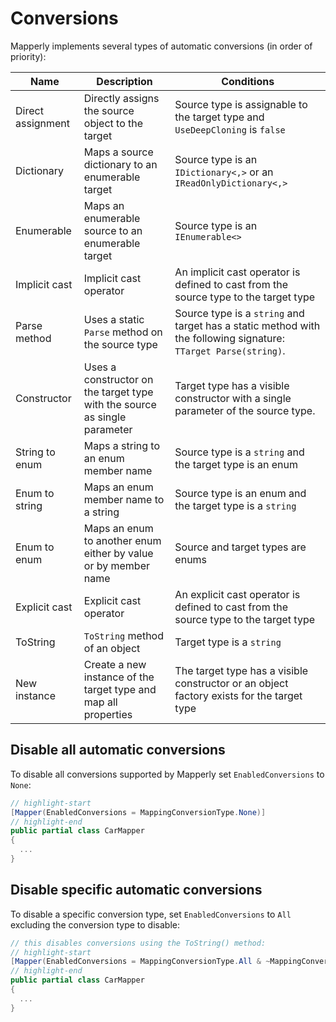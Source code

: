 # Conversions

Mapperly implements several types of automatic conversions (in order of priority):

| Name              | Description                                                               | Conditions                                                                                                      |
| ----------------- | ------------------------------------------------------------------------- | --------------------------------------------------------------------------------------------------------------- |
| Direct assignment | Directly assigns the source object to the target                          | Source type is assignable to the target type and `UseDeepCloning` is `false`                                    |
| Dictionary        | Maps a source dictionary to an enumerable target                          | Source type is an `IDictionary<,>` or an `IReadOnlyDictionary<,>`                                               |
| Enumerable        | Maps an enumerable source to an enumerable target                         | Source type is an `IEnumerable<>`                                                                               |
| Implicit cast     | Implicit cast operator                                                    | An implicit cast operator is defined to cast from the source type to the target type                            |
| Parse method      | Uses a static `Parse` method on the source type                           | Source type is a `string` and target has a static method with the following signature: `TTarget Parse(string)`. |
| Constructor       | Uses a constructor on the target type with the source as single parameter | Target type has a visible constructor with a single parameter of the source type.                               |
| String to enum    | Maps a string to an enum member name                                      | Source type is a `string` and the target type is an enum                                                        |
| Enum to string    | Maps an enum member name to a string                                      | Source type is an enum and the target type is a `string`                                                        |
| Enum to enum      | Maps an enum to another enum either by value or by member name            | Source and target types are enums                                                                               |
| Explicit cast     | Explicit cast operator                                                    | An explicit cast operator is defined to cast from the source type to the target type                            |
| ToString          | `ToString` method of an object                                            | Target type is a `string`                                                                                       |
| New instance      | Create a new instance of the target type and map all properties           | The target type has a visible constructor or an object factory exists for the target type                       |

## Disable all automatic conversions

To disable all conversions supported by Mapperly set `EnabledConversions` to `None`:

```csharp
// highlight-start
[Mapper(EnabledConversions = MappingConversionType.None)]
// highlight-end
public partial class CarMapper
{
  ...
}
```

## Disable specific automatic conversions

To disable a specific conversion type, set `EnabledConversions` to `All` excluding the conversion type to disable:

```csharp
// this disables conversions using the ToString() method:
// highlight-start
[Mapper(EnabledConversions = MappingConversionType.All & ~MappingConversionType.ToStringMethod)]
// highlight-end
public partial class CarMapper
{
  ...
}
```
